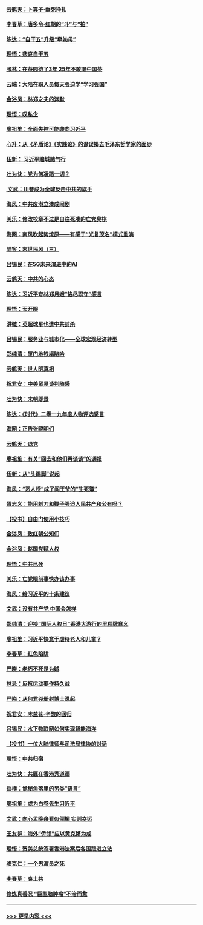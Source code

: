 #### [云鹤天：卜算子‧垂死挣扎](../pages/nsc993/n11739956.md?t=12240311) 
#### [李春草：唐多令‧红朝的“斗”与“拍”](../pages/nsc993/n11739830.md?t=12240311) 
#### [陈达：“自干五”升级“牵妨母”](../pages/nsc993/n11739724.md?t=12240311) 
#### [理悟：悲哀自干五](../pages/nsc993/n11739547.md?t=12240311) 
#### [张林：在茶园待了3年 25年不敢喝中国茶](../pages/nsc993/n11739240.md?t=12240311) 
#### [云端：大陆在职人员每天强迫学“学习强国”](../pages/nsc993/n11738735.md?t=12240311) 
#### [金浴凤：林郑之夫的渊默](../pages/nsc993/n11737735.md?t=12240311) 
#### [理悟：叹私企](../pages/nsc993/n11737715.md?t=12240311) 
#### [廖祖笙：全面失控可能袭向习近平](../pages/nsc993/n11737704.md?t=12240311) 
#### [心升：从《矛盾论》《实践论》的谬误揭去毛泽东哲学家的面纱](../pages/nsc993/n11736962.md?t=12240311) 
#### [伍新： 习近平赌城赌气行](../pages/nsc993/n11736929.md?t=12240311) 
#### [吐为快：党为何凌蹈一切？](../pages/nsc993/n11736915.md?t=12240311) 
#### [ 文武：川普成为全球反击中共的旗手](../pages/nsc993/n11736882.md?t=12240311) 
#### [海风：中共废港立澳成闹剧](../pages/nsc993/n11735857.md?t=12240311) 
#### [关乐：修改校章不过是自往死凑的亡党臭棋](../pages/nsc993/n11735097.md?t=12240311) 
#### [海网：南风吹起势燎原——有感于“光复茂名”模式重演](../pages/nsc993/n11732308.md?t=12240311) 
#### [陆客：末世民风（三）](../pages/nsc993/n11732211.md?t=12240311) 
#### [吕锡民：在5G未来演进中的AI](../pages/nsc993/n11730010.md?t=12240311) 
#### [云鹤天：中共的心态](../pages/nsc993/n11729906.md?t=12240311) 
#### [陈达：习近平夸林郑月娥“恪尽职守”感言](../pages/nsc993/n11729881.md?t=12240311) 
#### [理悟：天开眼](../pages/nsc993/n11729699.md?t=12240311) 
#### [洪微：英超球星也遭中共封杀](../pages/nsc993/n11727243.md?t=12240311) 
#### [吕锡民：服务业与城市化——全球宏观经济转型](../pages/nsc993/n11725845.md?t=12240311) 
#### [郑纯清：厦门地铁塌陷吟](../pages/nsc993/n11725813.md?t=12240311) 
#### [云鹤天：世人明真相](../pages/nsc993/n11725621.md?t=12240311) 
#### [祝君安：中美贸易谈判随感](../pages/nsc993/n11725609.md?t=12240311) 
#### [吐为快：末朝即景](../pages/nsc993/n11723365.md?t=12240311) 
#### [陈达：《时代》二零一九年度人物评选感言](../pages/nsc993/n11723337.md?t=12240311) 
#### [海网：正告张晓明们](../pages/nsc993/n11723228.md?t=12240311) 
#### [云鹤天：退党](../pages/nsc993/n11723056.md?t=12240311) 
#### [廖祖笙：有关“回去和他们再谈谈”的通报](../pages/nsc993/n11722442.md?t=12240311) 
#### [伍新：从“头踢脚”说起](../pages/nsc993/n11722429.md?t=12240311) 
#### [海风：“恶人榜”成了阎王爷的“生死簿”](../pages/nsc993/n11722272.md?t=12240311) 
#### [胥志义：能用剌刀和鞭子强迫人民共产和公有吗？](../pages/nsc993/n11720569.md?t=12240311) 
#### [【投书】自由门使用小技巧](../pages/nsc993/n11720180.md?t=12240311) 
#### [金浴凤：致红朝公知们](../pages/nsc993/n11720563.md?t=12240311) 
#### [金浴凤：赵国党赋人权](../pages/nsc993/n11720533.md?t=12240311) 
#### [理悟：中共已死](../pages/nsc993/n11720233.md?t=12240311) 
#### [关乐：亡党眼前事快办该办事](../pages/nsc993/n11719160.md?t=12240311) 
#### [海风：给习近平的十条建议](../pages/nsc993/n11717616.md?t=12240311) 
#### [文武：没有共产党 中国会怎样](../pages/nsc993/n11717584.md?t=12240311) 
#### [郑纯清：迎接“国际人权日”香港大游行的里程牌意义](../pages/nsc993/n11717417.md?t=12240311) 
#### [廖祖笙：习近平快意于虐待老人和儿童？](../pages/nsc993/n11715313.md?t=12240311) 
#### [李春草：红色陷阱](../pages/nsc993/n11715029.md?t=12240311) 
#### [严晓：老朽不死是为贼](../pages/nsc993/n11712910.md?t=12240311) 
#### [林忌：反抗运动要作持久战](../pages/nsc993/n11712623.md?t=12240311) 
#### [严晓：从何君尧册封博士说起](../pages/nsc993/n11712465.md?t=12240311) 
#### [祝君安：木兰花·辛酸的回归](../pages/nsc993/n11712381.md?t=12240311) 
#### [吕锡民：水下物联网如何实现智能海洋](../pages/nsc993/n11711158.md?t=12240311) 
#### [【投书】一位大陆律师与司法局律协的对话](../pages/nsc993/n11709675.md?t=12240311) 
#### [理悟：中共归宿](../pages/nsc993/n11710059.md?t=12240311) 
#### [吐为快：共匪在香港秀道德](../pages/nsc993/n11709979.md?t=12240311) 
#### [岳横：诡秘角落里的另类“语言”](../pages/nsc993/n11709792.md?t=12240311) 
#### [廖祖笙：或为白卷先生习近平](../pages/nsc993/n11708330.md?t=12240311) 
#### [文武：向心孟晚舟看似倒楣 实则幸运](../pages/nsc993/n11708236.md?t=12240311) 
#### [王友群：海外“侨领”应以黄克锵为戒](../pages/nsc993/n11706176.md?t=12240311) 
#### [理悟：贺美总统签署香港法案后各国跟进立法](../pages/nsc993/n11706853.md?t=12240311) 
#### [骆克仁：一个男演员之死](../pages/nsc993/n11706677.md?t=12240311) 
#### [李春草：哀土共](../pages/nsc993/n11706255.md?t=12240311) 
#### [修炼真善忍 “巨型脑肿瘤”不治而愈](../pages/nsc993/n11705340.md?t=12240311) 

----
#### [ >>> 更早内容 <<< ](../indexes/nsc993-earlier.md)
